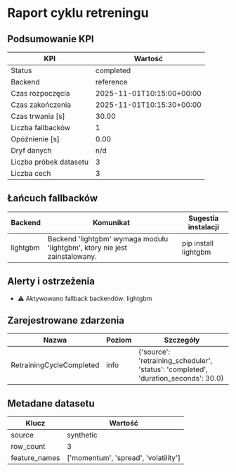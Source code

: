 # Raport cyklu retreningu

## Podsumowanie KPI

| KPI | Wartość |
| --- | --- |
| Status | completed |
| Backend | reference |
| Czas rozpoczęcia | 2025-11-01T10:15:00+00:00 |
| Czas zakończenia | 2025-11-01T10:15:30+00:00 |
| Czas trwania [s] | 30.00 |
| Liczba fallbacków | 1 |
| Opóźnienie [s] | 0.00 |
| Dryf danych | n/d |
| Liczba próbek datasetu | 3 |
| Liczba cech | 3 |

## Łańcuch fallbacków

| Backend | Komunikat | Sugestia instalacji |
| --- | --- | --- |
| lightgbm | Backend 'lightgbm' wymaga modułu 'lightgbm', który nie jest zainstalowany. | pip install lightgbm |

## Alerty i ostrzeżenia

- ⚠️ Aktywowano fallback backendów: lightgbm

## Zarejestrowane zdarzenia

| Nazwa | Poziom | Szczegóły |
| --- | --- | --- |
| RetrainingCycleCompleted | info | {'source': 'retraining_scheduler', 'status': 'completed', 'duration_seconds': 30.0} |

## Metadane datasetu

| Klucz | Wartość |
| --- | --- |
| source | synthetic |
| row_count | 3 |
| feature_names | ['momentum', 'spread', 'volatility'] |
